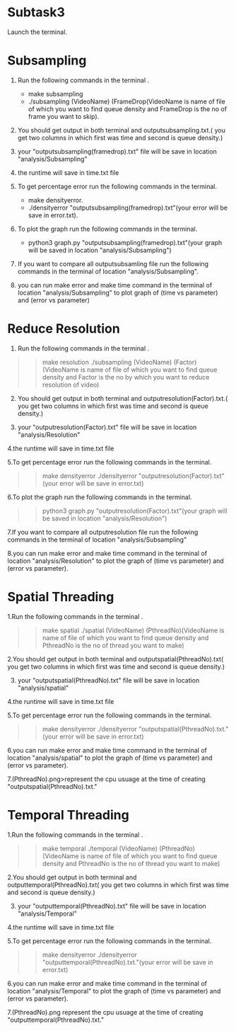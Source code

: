 # Subtask3 #

Launch the terminal.

# Subsampling #
1. Run the following commands in the terminal .
      - make subsampling
      - ./subsampling (VideoName) (FrameDrop(VideoName is name of file of which you want to find queue density and FrameDrop is the no of frame you want to skip).
2. You should get output in both terminal and outputsubsampling<FrameDrop>.txt.( you get two columns in which first was time and second is queue density.)

3. your "outputsubsampling(framedrop).txt" file will be save in location "analysis/Subsampling"
4. the runtime will save in time.txt file
5. To get percentage error run the following commands in the terminal.
     - make densityerror.
     - ./densityerror "outputsubsampling(framedrop).txt"(your error will be save in error.txt).

6. To plot the graph run the following commands in the terminal.
     - python3 graph.py "outputsubsampling(framedrop).txt"(your graph will be saved in location "analysis/Subsampling")

7. If you want to compare all outputsubsamling file run the following commands in the terminal of location "analysis/Subsampling".
8. you can run make error and make time command in  the terminal of location "analysis/Subsampling" to plot graph of (time vs parameter) and (error vs parameter)

# Reduce Resolution #
1. Run the following commands in the terminal .

>> make resolution
>> ./subsampling (VideoName) (Factor)(VideoName is name of file of which you want to find queue density and Factor is the no by which you want to reduce resolution of video)

2. You should get output in both terminal and outputresolution(Factor).txt.( you get two columns in which first was time and second is queue density.)

3. your "outputresolution(Factor).txt" file will be save in location "analysis/Resolution"

4.the runtime will save in time.txt file

5.To get percentage error run the following commands in the terminal.

>> make densityerror 
>> ./densityerror "outputresolution(Factor).txt"(your error will be save in error.txt)

6.To plot the graph run the following commands in the terminal.
>>python3 graph.py "outputresolution(Factor).txt"(your graph will be saved in location "analysis/Resolution")

7.If you want to compare all outputresolution file run the following commands in the terminal of location "analysis/Subsampling"

8.you can run make error and make time command in the terminal of location "analysis/Resolution" to plot the graph of (time vs parameter) and (error vs parameter).

# Spatial Threading #
1.Run the following commands in the terminal .

>> make spatial
>> ./spatial (VideoName) (PthreadNo)(VideoName is name of file of which you want to find queue density and PthreadNo is the no of thread you want to make)

2.You should get output in both terminal and outputspatial(PthreadNo).txt( you get two columns in which first was time and second is queue density.)

3. your "outputspatial(PthreadNo).txt" file will be save in location "analysis/spatial"

4.the runtime will save in time.txt file

5.To get percentage error run the following commands in the terminal.

>> make densityerror 
>> ./densityerror "outputspatial(PthreadNo).txt."(your error will be save in error.txt)

6.you can run make error and make time command in the terminal of location "analysis/spatial" to plot the graph of (time vs parameter) and (error vs parameter).

7.(PthreadNo).png>represent the cpu usuage at the time of creating "outputspatial(PthreadNo).txt."

# Temporal Threading #
1.Run the following commands in the terminal .

>> make temporal
>> ./temporal (VideoName) (PthreadNo)(VideoName is name of file of which you want to find queue density and PthreadNo is the no of thread you want to make)

2.You should get output in both terminal and outputtemporal(PthreadNo).txt( you get two columns in which first was time and second is queue density.)

3. your "outputtemporal(PthreadNo).txt" file will be save in location "analysis/Temporal"

4.the runtime will save in time.txt file

5.To get percentage error run the following commands in the terminal.

>> make densityerror 
>> ./densityerror "outputtemporal(PthreadNo).txt."(your error will be save in error.txt)

6.you can run make error and make time command in the terminal of location "analysis/Temporal" to plot the graph of (time vs parameter) and (error vs parameter).

7.(PthreadNo).png represent the cpu usuage at the time of creating "outputtemporal(PthreadNo).txt."
